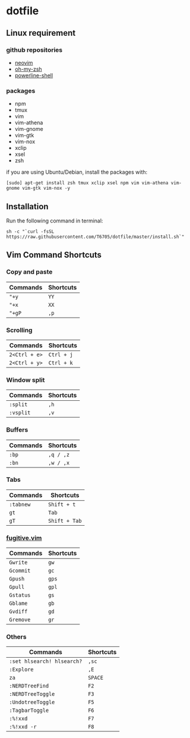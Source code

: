 # dotfile

## Linux requirement

### github repositories

- [neovim](https://github.com/neovim/neovim)
- [oh-my-zsh](https://github.com/robbyrussell/oh-my-zsh)
- [powerline-shell](https://github.com/milkbikis/powerline-shell)

### packages

- npm
- tmux
- vim
- vim-athena
- vim-gnome
- vim-gtk
- vim-nox
- xclip
- xsel
- zsh

if you are using Ubuntu/Debian, install the packages with:

```terminal
[sudo] apt-get install zsh tmux xclip xsel npm vim vim-athena vim-gnome vim-gtk vim-nox -y
```

## Installation

Run the following command in terminal:

```terminal
sh -c "`curl -fsSL https://raw.githubusercontent.com/T6705/dotfile/master/install.sh`"
```

## Vim Command Shortcuts

### Copy and paste 

Commands | Shortcuts
--- | ---
`"+y` | `YY`
`"+x` | `XX`
`"+gP` | `,p`

### Scrolling

Commands | Shortcuts
--- | ---
`2<Ctrl + e>` | `Ctrl + j`
`2<Ctrl + y>` | `Ctrl + k`

### Window split

Commands | Shortcuts
--- | ---
`:split` | `,h`
`:vsplit` | `,v`

### Buffers

Commands | Shortcuts
--- | ---
`:bp` | `,q / ,z`
`:bn` | `,w / ,x`

### Tabs

Commands | Shortcuts
--- | ---
`:tabnew` | `Shift + t`
`gt` | `Tab`
`gT` | `Shift + Tab`

### [fugitive.vim](https://github.com/tpope/vim-fugitive)

Commands | Shortcuts
--- | ---
`Gwrite` | `gw`
`Gcommit` | `gc`
`Gpush` | `gps`
`Gpull` | `gpl`
`Gstatus` | `gs`
`Gblame` | `gb`
`Gvdiff` | `gd`
`Gremove` | `gr`

### Others

Commands | Shortcuts
--- | ---
`:set hlsearch! hlsearch?` | `,sc`
`:Explore` | `,E`
`za` | `SPACE`
`:NERDTreeFind` | `F2`
`:NERDTreeToggle` | `F3`
`:UndotreeToggle` | `F5`
`:TagbarToggle` | `F6`
`:%!xxd` | `F7`
`:%!xxd -r` | `F8`
